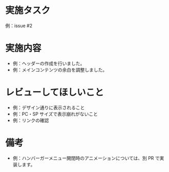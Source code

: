 # 実施タスク

例：issue #2

# 実施内容

- 例：ヘッダーの作成を行いました。
- 例：メインコンテンツの余白を調整しました。

# レビューしてほしいこと

- 例：デザイン通りに表示されること
- 例：PC・SP サイズで表示崩れがないこと
- 例：リンクの確認

# 備考

- 例：ハンバーガーメニュー開閉時のアニメーションについては、別 PR で実装します。
